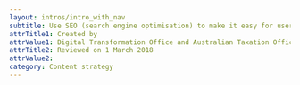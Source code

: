 ```yaml
---
layout: intros/intro_with_nav
subtitle: Use SEO (search engine optimisation) to make it easy for users to find the information they’re looking for when searching.
attrTitle1: Created by
attrValue1: Digital Transformation Office and Australian Taxation Office (ATO).
attrTitle2: Reviewed on 1 March 2018
attrValue2: 
category: Content strategy
---
```



